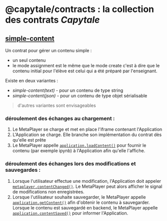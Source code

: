# @capytale/contracts : la collection des contrats *Capytale*

## [simple-content](src/simple-content.ts)
Un contrat pour gérer un contenu simple :
- un seul contenu
- le mode assignment est le même que le mode create c'est à dire que
le contenu initial pour l'élève est celui qui a été préparé par l'enseignant.

Existe en deux variantes :
- *simple-content(text)* - pour un contenu de type string
- *simple-content(json)* - pour un contenu de type objet sérialisable
> d'autres variantes sont envisageables
### déroulement des échanges au chargement :
1. Le MetaPlayer se charge et met en place l'iframe contenant l'Application
1. L'Application se charge. Elle branche son implémentation du contrat dès qu'elle est prête
1. Le MetaPlayer appelle [`application.loadContent()`](src/simple-content.ts#L37) pour fournir le contenu (par exemple ipynb) à l'Application afin qu'elle l'affiche.

### déroulement des échanges lors des modifications et sauvegardes :
1. Lorsque l'utilisateur effectue une modification, l'Application doit appeler [`metaplayer.contentChanged()`](src/simple-content.ts#L22). Le MetaPlayer peut alors afficher le signal de modifications non enregistrées.
1. Lorsque l'utilisateur souhaite sauvegarder, le MetaPlayer appelle [`application.getContent()`](src/simple-content.ts#L46) afin d'obtenir le contenu à sauvegarder. Lorsque le contenu est sauvegardé en backend, le MetaPlayer appelle [`application.contentSaved()`](src/simple-content.ts#L51) pour informer l'Application.

